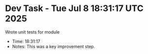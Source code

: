 # Dev Task - Tue Jul  8 18:31:17 UTC 2025
Wrote unit tests for module
- Time: 18:31:17
- Notes: This was a key improvement step.
